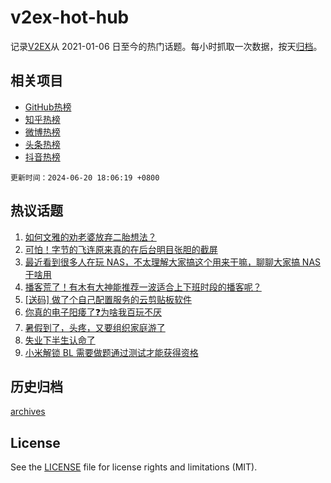 # v2ex-hot-hub

 记录[V2EX](https://www.v2ex.com/)从 2021-01-06 日至今的热门话题。每小时抓取一次数据，按天[归档](archives)。
 
 ## 相关项目

- [GitHub热榜](https://github.com/it985/github-hot-hub)
- [知乎热榜](https://github.com/it985/zhihu-hot-hub)
- [微博热榜](https://github.com/it985/weibo-hot-hub)
- [头条热榜](https://github.com/it985/toutiao-hot-hub)
- [抖音热榜](https://github.com/it985/douyin-hot-hub)


 `更新时间：2024-06-20 18:06:19 +0800`

## 热议话题

1. [如何文雅的劝老婆放弃二胎想法？](https://www.v2ex.com/t/1051029)
1. [可怕！字节的飞连原来真的在后台明目张胆的截屏](https://www.v2ex.com/t/1050989)
1. [最近看到很多人在玩 NAS，不太理解大家搞这个用来干嘛，聊聊大家搞 NAS 干啥用](https://www.v2ex.com/t/1051049)
1. [播客荒了！有木有大神能推荐一波适合上下班时段的播客呢？](https://www.v2ex.com/t/1051036)
1. [[送码] 做了个自己配置服务的云剪贴板软件](https://www.v2ex.com/t/1051054)
1. [你真的电子阳痿了❓为啥我百玩不厌](https://www.v2ex.com/t/1051075)
1. [暑假到了，头疼，又要组织家庭游了](https://www.v2ex.com/t/1051034)
1. [失业下半生认命了](https://www.v2ex.com/t/1051140)
1. [小米解锁 BL 需要做题通过测试才能获得资格](https://www.v2ex.com/t/1051084)

## 历史归档

[archives](archives)

## License

See the [LICENSE](LICENSE) file for license rights and limitations (MIT).
